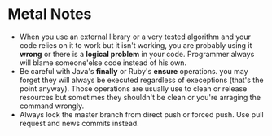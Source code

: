 # Metal Notes

- When you use an external library or a very tested algorithm and your code relies on it to work but it isn't working,
you are probably using it **wrong** or there is a **logical problem** in your code. Programmer always will blame someone'else code
instead of his own.
- Be careful with Java's **finally** or Ruby's **ensure** operations. you may forget they will always be executed regardless of execeptions (that's the point anyway). Those operations are usually use to clean or release resources but sometimes they shouldn't be clean or you're arraging the command wrongly.
- Always lock the master branch from direct push or forced push. Use pull request and news commits instead.